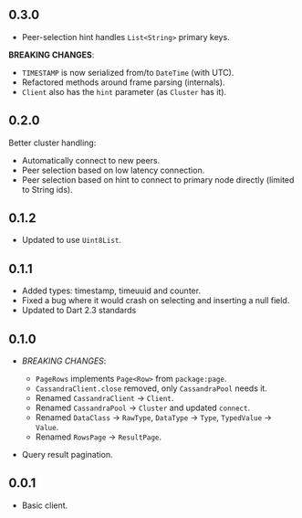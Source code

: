 ## 0.3.0

- Peer-selection hint handles `List<String>` primary keys.

**BREAKING CHANGES**:

- `TIMESTAMP` is now serialized from/to `DateTime` (with UTC).
- Refactored methods around frame parsing (internals).
- `Client` also has the `hint` parameter (as `Cluster` has it).

## 0.2.0

Better cluster handling:
- Automatically connect to new peers.
- Peer selection based on low latency connection.
- Peer selection based on hint to connect to primary node directly (limited to String ids).

## 0.1.2

- Updated to use `Uint8List`.

## 0.1.1

- Added types: timestamp, timeuuid and counter.
- Fixed a bug where it would crash on selecting and inserting a null field.
- Updated to Dart 2.3 standards

## 0.1.0

- *BREAKING CHANGES*:
  - `PageRows` implements `Page<Row>` from `package:page`.
  - `CassandraClient.close` removed, only `CassandraPool` needs it.
  - Renamed `CassandraClient` -> `Client`.
  - Renamed `CassandraPool` -> `Cluster` and updated `connect`.
  - Renamed `DataClass` -> `RawType`, `DataType` -> `Type`, `TypedValue` -> `Value`.
  - Renamed `RowsPage` -> `ResultPage`.

- Query result pagination. 

## 0.0.1

- Basic client.
